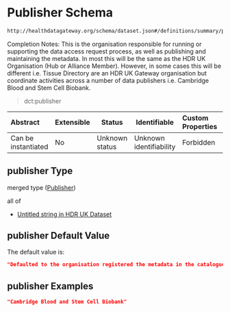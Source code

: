# Publisher Schema

```txt
http://healthdatagateway.org/schema/dataset.json#/definitions/summary/properties/publisher
```

Completion Notes: This is the organisation responsible for running or supporting the data access request process, as well as publishing and maintaining the metadata. In most this will be the same as the HDR UK Organisation (Hub or Alliance Member). However, in some cases this will be different i.e. Tissue Directory are an HDR UK Gateway organisation but coordinate activities across a number of data publishers i.e. Cambridge Blood and Stem Cell Biobank.


> dct:publisher
>

| Abstract            | Extensible | Status         | Identifiable            | Custom Properties | Additional Properties | Access Restrictions | Defined In                                                                 |
| :------------------ | ---------- | -------------- | ----------------------- | :---------------- | --------------------- | ------------------- | -------------------------------------------------------------------------- |
| Can be instantiated | No         | Unknown status | Unknown identifiability | Forbidden         | Allowed               | none                | [dataset.schema.json\*](../out/dataset.schema.json "open original schema") |

## publisher Type

merged type ([Publisher](dataset-definitions-summary-properties-publisher.md))

all of

-   [Untitled string in HDR UK Dataset](dataset-definitions-eightycharacters.md "check type definition")

## publisher Default Value

The default value is:

```json
"Defaulted to the organisation registered the metadata in the catalogue"
```

## publisher Examples

```json
"Cambridge Blood and Stem Cell Biobank"
```
